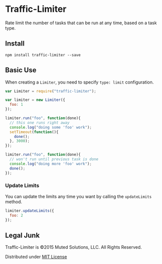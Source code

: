 # Traffic-Limiter

Rate limit the number of tasks that can be run at any time,
based on a task type. 

## Install

`npm install traffic-limiter --save`

## Basic Use

When creating a `Limiter`, you need to specify `type: limit`
configuration.

```js
var Limiter = require("traffic-limiter");

var limiter = new Limiter({
  foo: 1
});

limiter.run("foo", function(done){
  // this one runs right away
  console.log("doing some 'foo' work");
  setTimeout(function(){
    done();
  }, 3000);
});

limiter.run("foo", function(done){
  // won't run until previous task is done
  console.log("doing more 'foo' work");
  done();
});
```

### Update Limits

You can update the limits any time you want by calling the
`updateLimits` method.

```js
limiter.updateLimits({
  foo: 2
});
```

## Legal Junk

Traffic-Limiter is &copy;2015 Muted Solutions, LLC. All Rights Reserved.

Distributed under [MIT License](http://mutedsolutions.mit-license.org)
